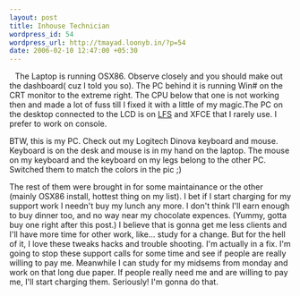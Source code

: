 ```yaml
--- 
layout: post
title: Inhouse Technician
wordpress_id: 54
wordpress_url: http://tmayad.loonyb.in/?p=54
date: 2006-02-10 12:47:00 +05:30
---
```

<div xmlns="http://www.w3.org/1999/xhtml"><a href='http://tmayad.loonyb.in/wp-content/uploads/blogger/blogger/4729/516/400/tmp.0.jpg'><img alt="" border="0" src="http://tmayad.loonyb.in/wp-content/uploads/blogger/blogger/4729/516/400/tmp.0.jpg" style="margin: 0pt 10px 10px 0pt; float: left; cursor: pointer;"/></a>
<p>The Laptop is running OSX86. Observe closely and you should make out the dashboard( cuz I told you so). The PC behind it is running Win# on the CRT monitor to the extreme right. The CPU below that one is not working then and made a lot of fuss till I fixed it with a little of my magic.The PC on the desktop connected to the LCD is on <a href="http://www.linuxfromscratch.org/">LFS</a> and XFCE that I rarely use. I prefer to work on console.</p>
<p>BTW, this is my PC. Check out my Logitech Dinova keyboard and mouse. Keyboard is on the desk and mouse is in my hand on the laptop. The mouse on my keyboard and the keyboard on my legs belong to the other PC. Switched them to match the colors in the pic ;) </p>
<p>The rest of them were brought in for some maintainance or the other (mainly OSX86 install, hottest thing on my list). I bet if I start charging for my support work I needn't buy my lunch any more. I don't think I'll earn enough to buy dinner too, and no way near my chocolate expences. (Yummy, gotta buy one right after this post.) I believe that is gonna get me less clients and I'll have more time for other work, like... study for a change. But for the hell of it, I love these tweaks hacks and trouble shooting. I'm actually in a fix. I'm going to stop these support calls for some time and see if people are really willing to pay me. Meanwhile I can study for my midsems from monday and work on that long due paper. If people really need me and are willing to pay me, I'll start charging them. Seriously! I'm gonna do that.</p></div>
